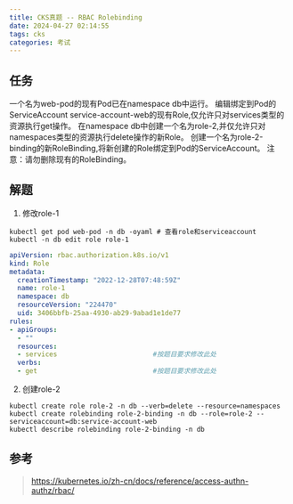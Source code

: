 ```yaml
---
title: CKS真题 -- RBAC Rolebinding
date: 2024-04-27 02:14:55
tags: cks
categories: 考试
---
```


## 任务
一个名为web-pod的现有Pod已在namespace db中运行。
编辑绑定到Pod的ServiceAccount service-account-web的现有Role,仅允许只对services类型的资源执行get操作。
在namespace db中创建一个名为role-2,并仅允许只对namespaces类型的资源执行delete操作的新Role。
创建一个名为role-2-binding的新RoleBinding,将新创建的Role绑定到Pod的ServiceAccount。
注意：请勿删除现有的RoleBinding。

## 解题
1. 修改role-1
```shell
kubectl get pod web-pod -n db -oyaml # 查看role和serviceaccount
kubectl -n db edit role role-1
```

```yaml
apiVersion: rbac.authorization.k8s.io/v1
kind: Role
metadata:
  creationTimestamp: "2022-12-28T07:48:59Z"
  name: role-1
  namespace: db
  resourceVersion: "224470"
  uid: 3406bbfb-25aa-4930-ab29-9abad1e1de77
rules:
- apiGroups:
  - ""
  resources:
  - services                        #按题目要求修改此处
  verbs:
  - get                             #按题目要求修改此处
```

2. 创建role-2
```shell
kubectl create role role-2 -n db --verb=delete --resource=namespaces
kubectl create rolebinding role-2-binding -n db --role=role-2 --serviceaccount=db:service-account-web
kubectl describe rolebinding role-2-binding -n db
```

## 参考
> https://kubernetes.io/zh-cn/docs/reference/access-authn-authz/rbac/





